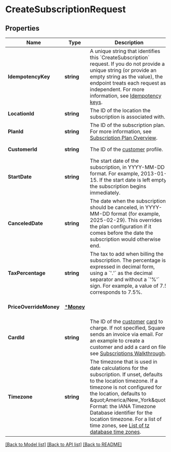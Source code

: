# CreateSubscriptionRequest

## Properties
Name | Type | Description | Notes
------------ | ------------- | ------------- | -------------
**IdempotencyKey** | **string** | A unique string that identifies this &#x60;CreateSubscription&#x60; request. If you do not provide a unique string (or provide an empty string as the value), the endpoint treats each request as independent.  For more information, see [Idempotency keys](https://developer.squareup.com/docs/docs/working-with-apis/idempotency). | [default to null]
**LocationId** | **string** | The ID of the location the subscription is associated with. | [default to null]
**PlanId** | **string** | The ID of the subscription plan. For more information, see  [Subscription Plan Overview](https://developer.squareup.com/docs/docs/subscriptions/overview). | [default to null]
**CustomerId** | **string** | The ID of the [customer](#type-customer) profile. | [default to null]
**StartDate** | **string** | The start date of the subscription, in YYYY-MM-DD format. For example, 2013-01-15. If the start date is left empty, the subscription begins  immediately. | [optional] [default to null]
**CanceledDate** | **string** | The date when the subscription should be canceled, in  YYYY-MM-DD format (for example, 2025-02-29). This overrides the plan configuration  if it comes before the date the subscription would otherwise end. | [optional] [default to null]
**TaxPercentage** | **string** | The tax to add when billing the subscription. The percentage is expressed in decimal form, using a &#x60;&#x27;.&#x27;&#x60; as the decimal separator and without a &#x60;&#x27;%&#x27;&#x60; sign. For example, a value of 7.5 corresponds to 7.5%. | [optional] [default to null]
**PriceOverrideMoney** | [***Money**](Money.md) |  | [optional] [default to null]
**CardId** | **string** | The ID of the [customer](#type-customer) [card](#type-card) to charge. If not specified, Square sends an invoice via email. For an example to create a customer and add a card on file, see [Subscriptions Walkthrough](https://developer.squareup.com/docs/docs/subscriptions-api/walkthrough). | [optional] [default to null]
**Timezone** | **string** | The timezone that is used in date calculations for the subscription. If unset, defaults to the location timezone. If a timezone is not configured for the location, defaults to \&quot;America/New_York\&quot;. Format: the IANA Timezone Database identifier for the location timezone. For a list of time zones, see [List of tz database time zones](https://en.wikipedia.org/wiki/List_of_tz_database_time_zones). | [optional] [default to null]

[[Back to Model list]](../README.md#documentation-for-models) [[Back to API list]](../README.md#documentation-for-api-endpoints) [[Back to README]](../README.md)

